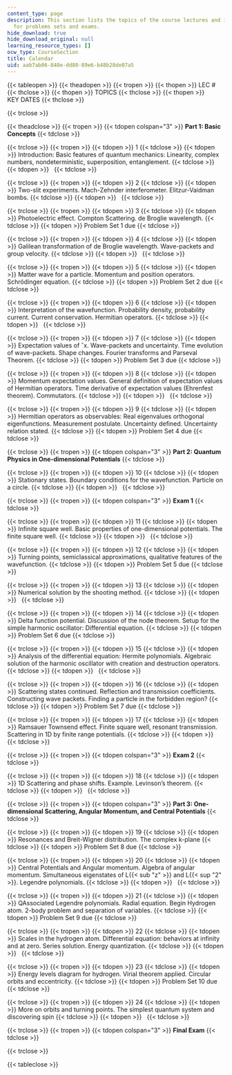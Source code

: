 ```yaml
---
content_type: page
description: This section lists the topics of the course lectures and important dates
  for problems sets and exams.
hide_download: true
hide_download_original: null
learning_resource_types: []
ocw_type: CourseSection
title: Calendar
uid: aab7ab06-840e-dd80-89e6-b48b28de07a5
---
```


{{< tableopen >}}
{{< theadopen >}}
{{< tropen >}}
{{< thopen >}}
LEC #
{{< thclose >}}
{{< thopen >}}
TOPICS
{{< thclose >}}
{{< thopen >}}
KEY DATES
{{< thclose >}}

{{< trclose >}}

{{< theadclose >}}
{{< tropen >}}
{{< tdopen colspan="3" >}}
**Part 1: Basic Concepts**
{{< tdclose >}}

{{< trclose >}}
{{< tropen >}}
{{< tdopen >}}
1
{{< tdclose >}}
{{< tdopen >}}
Introduction: Basic features of quantum mechanics: Linearity, complex numbers, nondeterministic, superposition, entanglement.
{{< tdclose >}}
{{< tdopen >}}
 
{{< tdclose >}}

{{< trclose >}}
{{< tropen >}}
{{< tdopen >}}
2
{{< tdclose >}}
{{< tdopen >}}
Two-slit experiments. Mach-Zehnder interferometer. Elitzur-Vaidman bombs.
{{< tdclose >}}
{{< tdopen >}}
 
{{< tdclose >}}

{{< trclose >}}
{{< tropen >}}
{{< tdopen >}}
3
{{< tdclose >}}
{{< tdopen >}}
Photoelectric effect. Compton Scattering. de Broglie wavelength.
{{< tdclose >}}
{{< tdopen >}}
Problem Set 1 due
{{< tdclose >}}

{{< trclose >}}
{{< tropen >}}
{{< tdopen >}}
4
{{< tdclose >}}
{{< tdopen >}}
Galilean transformation of de Broglie wavelength. Wave-packets and group velocity.
{{< tdclose >}}
{{< tdopen >}}
 
{{< tdclose >}}

{{< trclose >}}
{{< tropen >}}
{{< tdopen >}}
5
{{< tdclose >}}
{{< tdopen >}}
Matter wave for a particle. Momentum and position operators. Schrödinger equation.
{{< tdclose >}}
{{< tdopen >}}
Problem Set 2 due
{{< tdclose >}}

{{< trclose >}}
{{< tropen >}}
{{< tdopen >}}
6
{{< tdclose >}}
{{< tdopen >}}
Interpretation of the wavefunction. Probability density, probability current. Current conservation. Hermitian operators.
{{< tdclose >}}
{{< tdopen >}}
 
{{< tdclose >}}

{{< trclose >}}
{{< tropen >}}
{{< tdopen >}}
7
{{< tdclose >}}
{{< tdopen >}}
Expectation values of ˆx. Wave-packets and uncertainty. Time evolution of wave-packets. Shape changes. Fourier transforms and Parseval Theorem.
{{< tdclose >}}
{{< tdopen >}}
Problem Set 3 due
{{< tdclose >}}

{{< trclose >}}
{{< tropen >}}
{{< tdopen >}}
8
{{< tdclose >}}
{{< tdopen >}}
Momentum expectation values. General definition of expectation values of Hermitian operators. Time derivative of expectation values (Ehrenfest theorem). Commutators.
{{< tdclose >}}
{{< tdopen >}}
 
{{< tdclose >}}

{{< trclose >}}
{{< tropen >}}
{{< tdopen >}}
9
{{< tdclose >}}
{{< tdopen >}}
Hermitian operators as observables: Real eigenvalues orthogonal eigenfunctions. Measurement postulate. Uncertainty defined. Uncertainty relation stated.
{{< tdclose >}}
{{< tdopen >}}
Problem Set 4 due
{{< tdclose >}}

{{< trclose >}}
{{< tropen >}}
{{< tdopen colspan="3" >}}
**Part 2: Quantum Physics in One-dimensional Potentials**
{{< tdclose >}}

{{< trclose >}}
{{< tropen >}}
{{< tdopen >}}
10
{{< tdclose >}}
{{< tdopen >}}
Stationary states. Boundary conditions for the wavefunction. Particle on a circle.
{{< tdclose >}}
{{< tdopen >}}
 
{{< tdclose >}}

{{< trclose >}}
{{< tropen >}}
{{< tdopen colspan="3" >}}
**Exam 1**
{{< tdclose >}}

{{< trclose >}}
{{< tropen >}}
{{< tdopen >}}
11
{{< tdclose >}}
{{< tdopen >}}
Infinite square well. Basic properties of one-dimensional potentials. The finite square well.
{{< tdclose >}}
{{< tdopen >}}
 
{{< tdclose >}}

{{< trclose >}}
{{< tropen >}}
{{< tdopen >}}
12
{{< tdclose >}}
{{< tdopen >}}
Turning points, semiclassical approximations, qualitative features of the wavefunction.
{{< tdclose >}}
{{< tdopen >}}
Problem Set 5 due
{{< tdclose >}}

{{< trclose >}}
{{< tropen >}}
{{< tdopen >}}
13
{{< tdclose >}}
{{< tdopen >}}
Numerical solution by the shooting method.
{{< tdclose >}}
{{< tdopen >}}
 
{{< tdclose >}}

{{< trclose >}}
{{< tropen >}}
{{< tdopen >}}
14
{{< tdclose >}}
{{< tdopen >}}
Delta function potential. Discussion of the node theorem. Setup for the simple harmonic oscillator: Differential equation.
{{< tdclose >}}
{{< tdopen >}}
Problem Set 6 due
{{< tdclose >}}

{{< trclose >}}
{{< tropen >}}
{{< tdopen >}}
15
{{< tdclose >}}
{{< tdopen >}}
Analysis of the differential equation: Hermite polynomials. Algebraic solution of the harmonic oscillator with creation and destruction operators.
{{< tdclose >}}
{{< tdopen >}}
 
{{< tdclose >}}

{{< trclose >}}
{{< tropen >}}
{{< tdopen >}}
16
{{< tdclose >}}
{{< tdopen >}}
Scattering states continued. Reflection and transmission coefficients. Constructing wave packets. Finding a particle in the forbidden region?
{{< tdclose >}}
{{< tdopen >}}
Problem Set 7 due
{{< tdclose >}}

{{< trclose >}}
{{< tropen >}}
{{< tdopen >}}
17
{{< tdclose >}}
{{< tdopen >}}
Ramsauer Townsend effect. Finite square well, resonant transmission. Scattering in 1D by finite range potentials.
{{< tdclose >}}
{{< tdopen >}}
 
{{< tdclose >}}

{{< trclose >}}
{{< tropen >}}
{{< tdopen colspan="3" >}}
**Exam 2**
{{< tdclose >}}

{{< trclose >}}
{{< tropen >}}
{{< tdopen >}}
18
{{< tdclose >}}
{{< tdopen >}}
1D Scattering and phase shifts. Example. Levinson’s theorem.
{{< tdclose >}}
{{< tdopen >}}
 
{{< tdclose >}}

{{< trclose >}}
{{< tropen >}}
{{< tdopen colspan="3" >}}
**Part 3: One-dimensional Scattering, Angular Momentum, and Central Potentials**
{{< tdclose >}}

{{< trclose >}}
{{< tropen >}}
{{< tdopen >}}
19
{{< tdclose >}}
{{< tdopen >}}
Resonances and Breit-Wigner distribution. The complex k-plane
{{< tdclose >}}
{{< tdopen >}}
Problem Set 8 due
{{< tdclose >}}

{{< trclose >}}
{{< tropen >}}
{{< tdopen >}}
20
{{< tdclose >}}
{{< tdopen >}}
Central Potentials and Angular momentum. Algebra of angular momentum. Simultaneous eigenstates of L{{< sub "z" >}} and L{{< sup "2" >}}. Legendre polynomials.
{{< tdclose >}}
{{< tdopen >}}
 
{{< tdclose >}}

{{< trclose >}}
{{< tropen >}}
{{< tdopen >}}
21
{{< tdclose >}}
{{< tdopen >}}
QAssociated Legendre polynomials. Radial equation. Begin Hydrogen atom. 2-body problem and separation of variables.
{{< tdclose >}}
{{< tdopen >}}
Problem Set 9 due
{{< tdclose >}}

{{< trclose >}}
{{< tropen >}}
{{< tdopen >}}
22
{{< tdclose >}}
{{< tdopen >}}
Scales in the hydrogen atom. Differential equation: behaviors at infinity and at zero. Series solution. Energy quantization.
{{< tdclose >}}
{{< tdopen >}}
 
{{< tdclose >}}

{{< trclose >}}
{{< tropen >}}
{{< tdopen >}}
23
{{< tdclose >}}
{{< tdopen >}}
Energy levels diagram for hydrogen. Virial theorem applied. Circular orbits and eccentricity.
{{< tdclose >}}
{{< tdopen >}}
Problem Set 10 due
{{< tdclose >}}

{{< trclose >}}
{{< tropen >}}
{{< tdopen >}}
24
{{< tdclose >}}
{{< tdopen >}}
More on orbits and turning points. The simplest quantum system and discovering spin
{{< tdclose >}}
{{< tdopen >}}
 
{{< tdclose >}}

{{< trclose >}}
{{< tropen >}}
{{< tdopen colspan="3" >}}
**Final Exam**
{{< tdclose >}}

{{< trclose >}}

{{< tableclose >}}